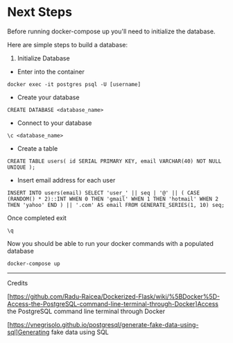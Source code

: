 # Next Steps
Before running docker-compose up you'll need to initialize the database.

Here are simple steps to build a database:

1. Initialize Database

+ Enter into the container

`docker exec -it postgres psql -U [username]`

+ Create your database

`CREATE DATABASE <database_name>`

+ Connect to your database

`\c <database_name>`

+ Create a table

`CREATE TABLE users( id SERIAL PRIMARY KEY, email VARCHAR(40) NOT NULL UNIQUE );`

+ Insert email address for each user

`INSERT INTO users(email) SELECT 'user_' || seq | '@' || ( CASE (RANDOM() * 2)::INT WHEN 0 THEN 'gmail' WHEN 1 THEN 'hotmail' WHEN 2 THEN 'yahoo' END ) || '.com' AS email FROM GENERATE_SERIES(1, 10) seq;`

Once completed exit

`\q`

Now you should be able to run your docker commands with a populated database

`docker-compose up`

***
Credits

[https://github.com/Radu-Raicea/Dockerized-Flask/wiki/%5BDocker%5D-Access-the-PostgreSQL-command-line-terminal-through-Docker]Access the PostgreSQL command line terminal through Docker

[https://vnegrisolo.github.io/postgresql/generate-fake-data-using-sql]Generating fake data using SQL